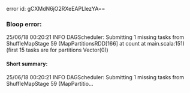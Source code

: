 error id: gCXMdN6jO2RXeEAPLlezYA==
### Bloop error:

25/06/18 00:20:21 INFO DAGScheduler: Submitting 1 missing tasks from ShuffleMapStage 59 (MapPartitionsRDD[166] at count at main.scala:151) (first 15 tasks are for partitions Vector(0))
#### Short summary: 

25/06/18 00:20:21 INFO DAGScheduler: Submitting 1 missing tasks from ShuffleMapStage 59 (MapPartitio...